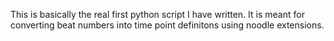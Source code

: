 This is basically the real first python script I have written. It is meant for converting beat numbers into time point definitons using noodle extensions.
